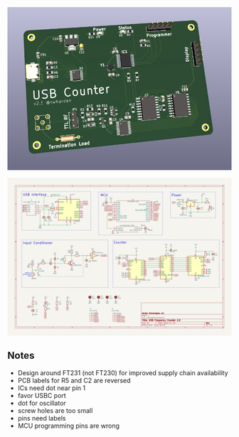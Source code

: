 ![](3d.png)

![](schematic.png)

## Notes

* Design around FT231 (not FT230) for improved supply chain availability
* PCB labels for R5 and C2 are reversed
* ICs need dot near pin 1
* favor USBC port
* dot for oscillator
* screw holes are too small
* pins need labels
* MCU programming pins are wrong